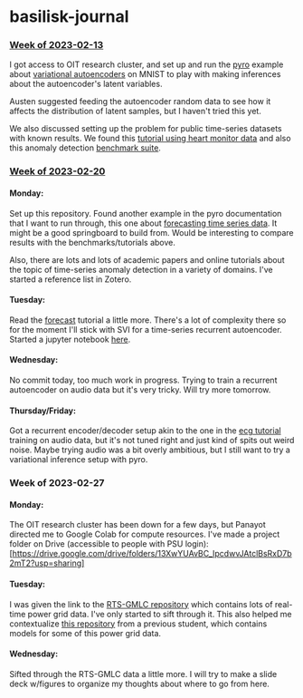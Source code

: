# basilisk-journal

### [Week of 2023-02-13](/2023-02-13/)
I got access to OIT research cluster, and set up and run the [pyro][]
example about [variational autoencoders][vae]
on MNIST to play with making inferences about the autoencoder's latent variables.

Austen suggested feeding the autoencoder random data to see how it affects
the distribution of latent samples, but I haven't tried this yet.

We also discussed setting up the problem for public time-series datasets
with known results.
We found this [tutorial using heart monitor data][ecg] and also this
anomaly detection [benchmark suite][nab].

[pyro]: http://pyro.ai
[vae]: https://pyro.ai/examples/vae.html
[ecg]: https://curiousily.com/posts/time-series-anomaly-detection-using-lstm-autoencoder-with-pytorch-in-python/
[nab]: https://github.com/numenta/NAB


### [Week of 2023-02-20](/2023-02-20/)
#### Monday:
Set up this repository. Found another example in the pyro documentation that I
want to run through, this one about [forecasting time series data][forecast]. It might
be a good springboard to build from. Would be interesting to compare results with
the benchmarks/tutorials above.

Also, there are lots and lots of academic papers and online tutorials about
the topic of time-series anomaly detection in a variety of domains. 
I've started a reference list in Zotero.

[forecast]: https://pyro.ai/examples/forecasting_i.html

#### Tuesday:
Read the [forecast][] tutorial a little more. There's a lot of complexity there so for the moment I'll
stick with SVI for a time-series recurrent autoencoder.
Started a jupyter notebook [here](/2023-02-20/time-series-vae.ipynb).

#### Wednesday:
No commit today, too much work in progress. Trying to train a recurrent
autoencoder on audio data but it's very tricky. Will try more tomorrow.

#### Thursday/Friday:
Got a recurrent encoder/decoder setup akin to the one in the [ecg tutorial][ecg] training on audio data,
but it's not tuned right and just kind of spits out weird noise.
Maybe trying audio was a bit overly ambitious, but I still want to try a variational inference setup with pyro.

### Week of 2023-02-27
#### Monday:
The OIT research cluster has been down for a few days, but Panayot directed me to Google Colab for compute resources.
I've made a project folder on Drive (accessible to people with PSU login):
[https://drive.google.com/drive/folders/13XwYUAvBC_IpcdwvJAtclBsRxD7b2mT2?usp=sharing]

#### Tuesday:
I was given the link to the [RTS-GMLC repository](https://github.com/GridMod/RTS-GMLC) which contains
lots of real-time power grid data. I've only started to sift through it. This also helped me contextualize
[this repository](https://github.com/Gombessa1938/llnl_summer) from a previous student, which contains
models for some of this power grid data.

#### Wednesday:
Sifted through the RTS-GMLC data a little more. I will try to make a slide deck w/figures to
organize my thoughts about where to go from here.
